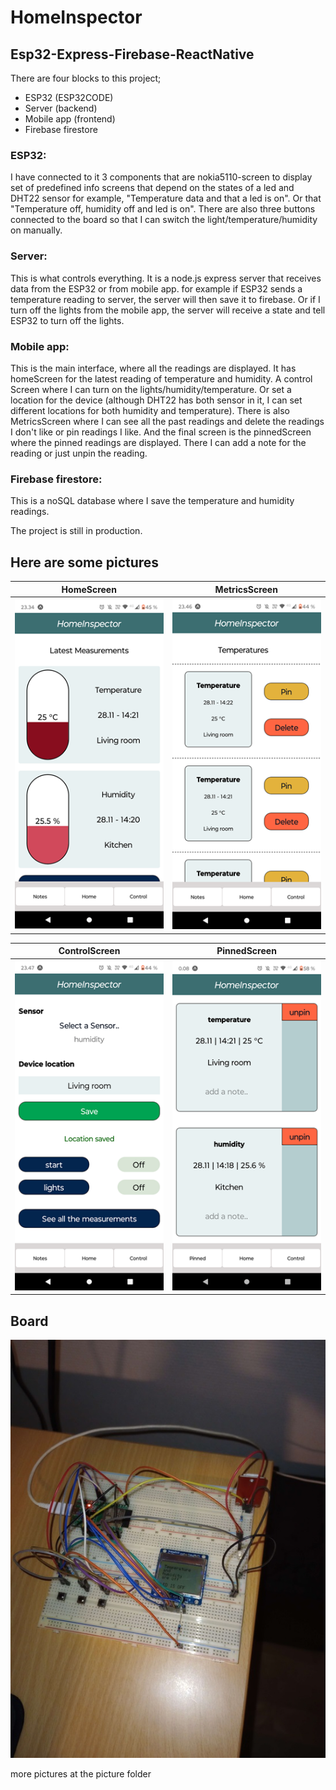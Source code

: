 # **HomeInspector**
 
## Esp32-Express-Firebase-ReactNative

There are four blocks to this project;

- ESP32 (ESP32CODE)
- Server (backend)
- Mobile app (frontend)
- Firebase firestore

### ESP32: 
I have connected to it 3 components that are nokia5110-screen to display set of predefined info screens that depend on the states of a led and DHT22 sensor
for example, "Temperature data and that a led is on". Or that "Temperature off, humidity off and led is on". There are also three buttons connected to the board so that I can switch the light/temperature/humidity on manually.

### Server:
This is what controls everything. It is a node.js express server that receives data from the ESP32 or from mobile app. for example if ESP32 sends a temperature reading to server, the server will then save it to firebase. Or if I turn off the lights from the mobile app, the server will receive a state and tell ESP32 to turn off the lights.

### Mobile app:
This is the main interface, where all the readings are displayed. It has homeScreen for the latest reading of temperature and humidity. A control Screen where I can turn on the lights/humidity/temperature. Or set a location for the device (although DHT22 has both sensor in it, I can set different locations for both humidity and temperature). There is also MetricsScreen where I can see all the past readings and delete the readings I don't like or pin readings I like. And the final screen is the pinnedScreen where the pinned readings are displayed. There I can add a note for the reading or just unpin the reading.

### Firebase firestore:
This is a noSQL database where I save the temperature and humidity readings. 


The project is still in production.

## Here are some pictures

| **HomeScreen** | **MetricsScreen** |
|------------|---------------|
| ![HomeScreen](./pictures/HomeScreen.png) | ![MetricsScreen](./pictures/AllTheMeasurementsScreen.png) |

| **ControlScreen** | **PinnedScreen** |
|---------------|--------------|
| ![ControlScreen](./pictures/ControlSensorSelected.png) | ![PinnedScreen](./pictures/PinnedScreen.png) |


## Board
![realCircuit](./pictures/realCircuit.jpg)

more pictures at the picture folder

